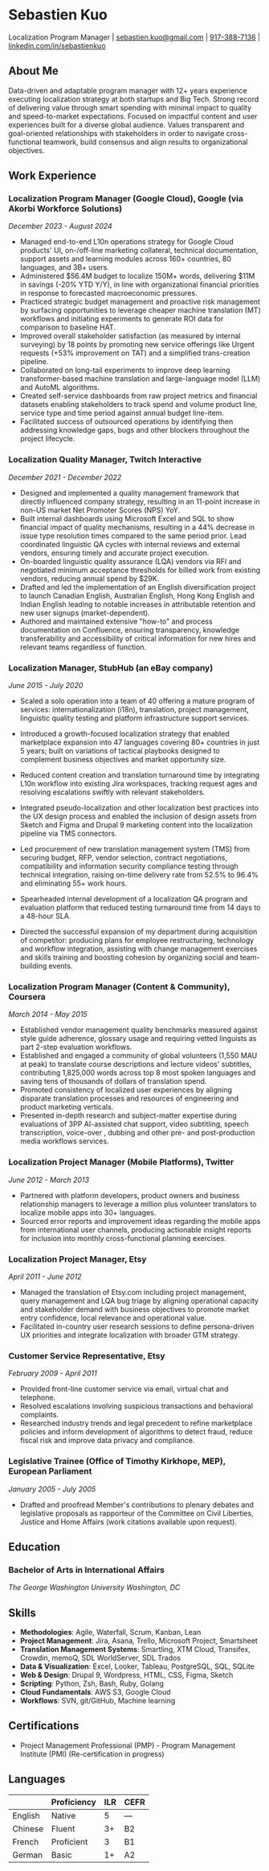 # Sebastien Kuo
Localization Program Manager
| [sebastien.kuo@gmail.com](mailto:sebastien.kuo@gmail.com)
| [917-388-7136](tel:917-388-7136)
| [linkedin.com/in/sebastienkuo](https://linkedin.com/in/sebastienkuo)

## About Me
Data-driven and adaptable program manager with 12+ years experience executing localization strategy at both startups and Big Tech. Strong record of delivering value through smart spending with minimal impact to quality and speed-to-market expectations. Focused on impactful content and user experiences built for a diverse global audience. Values transparent and goal-oriented relationships with stakeholders in order to navigate cross-functional teamwork, build consensus and align results to organizational objectives.

## Work Experience

### Localization Program Manager (Google Cloud), Google (via Akorbi Workforce Solutions)
*December 2023 - August 2024*

- Managed end-to-end L10n operations strategy for Google Cloud products' UI, on-/off-line marketing collateral, technical documentation, support assets and learning modules across 160+ countries, 80 languages, and 3B+ users.
- Administered $56.4M budget to localize 150M+ words, delivering $11M in savings (-20% YTD Y/Y), in line with organizational financial priorities in response to forecasted macroeconomic pressures.
- Practiced strategic budget management and proactive risk management by surfacing opportunities to leverage cheaper machine translation (MT) workflows and initiating experiments to generate ROI data for comparison to baseline HAT.
- Improved overall stakeholder satisfaction (as measured by internal surveying) by 18 points by promoting new service offerings like Urgent requests (+53% improvement on TAT) and a simplified trans-creation pipeline.
- Collaborated on long-tail experiments to improve deep learning transformer-based machine translation and large-language model (LLM) and AutoML algorithms.
- Created self-service dashboards from raw project metrics and financial datasets enabling stakeholders to track spend and volume  product line, service type and time period against annual budget line-item.
- Facilitated success of outsourced operations by identifying then addressing knowledge gaps, bugs and other blockers throughout the project lifecycle.

### Localization Quality Manager, Twitch Interactive
*December 2021 - December 2022*

- Designed and implemented a quality management framework that directly influenced company strategy, resulting in an 11-point increase in non-US market Net Promoter Scores (NPS) YoY.
- Built internal dashboards using Microsoft Excel and SQL to show financial impact of quality mechanisms, resulting in a 44% decrease in issue type resolution times compared to the same period prior.
Lead coordinated linguistic QA cycles with internal reviews and external vendors, ensuring timely and accurate project execution.
- On-boarded linguistic quality assurance (LQA) vendors via RFI and negotiated minimum acceptance thresholds for billed work from existing vendors, reducing annual spend by $29K.
- Drafted and led the implementation of an English diversification project to launch Canadian English, Australian English, Hong Kong English and Indian English leading to notable increases in attributable retention and new user signups (market-dependent).
- Authored and maintained extensive "how-to" and process documentation on Confluence, ensuring transparency, knowledge transferability and accessibility of critical information for new hires and relevant teams regardless of function.

### Localization Manager, StubHub (an eBay company)
*June 2015 - July 2020*

- Scaled a solo operation into a team of 40 offering a mature program of services: internationalization (i18n), translation, project management, linguistic quality testing and platform infrastructure support services.

- Introduced a growth-focused localization strategy that enabled marketplace expansion into 47 languages covering 80+ countries in just 5 years; built on variations of tactical playbooks designed to complement business objectives and market opportunity size.

- Reduced content creation and translation turnaround time by integrating L10n workflow into existing Jira workspaces, tracking request ages and resolving escalations swiftly with relevant stakeholders.
- Integrated pseudo-localization and other localization best practices into the UX design process and enabled the inclusion of design assets from Sketch and Figma and Drupal 9 marketing content into the localization pipeline via TMS connectors.
- Led procurement of new translation management system (TMS) from securing budget, RFP, vendor selection, contract negotiations, compatibility and information security compliance testing through technical integration, raising on-time delivery rate from 52.5% to 96.4% and eliminating 55+ work hours.
- Spearheaded internal development of a localization QA program and evaluation platform that reduced testing turnaround time from 14 days to a 48-hour SLA.
- Directed the successful expansion of my department during acquisition of competitor: producing plans for employee restructuring, technology and workflow integration, assisting with change management exercises and skills training and boosting cohesion by organizing social and team-building events.

### Localization Program Manager (Content & Community), Coursera
*March 2014 - May 2015*

- Established vendor management quality benchmarks measured against style guide adherence, glossary usage and requiring vetted linguists as part 2-step evaluation workflows. 
- Established and engaged a community of global volunteers (1,550 MAU at peak) to translate course descriptions and lecture videos' subtitles, contributing 1,825,000 words across top 8 most spoken languages and saving tens of thousands of dollars of translation spend.
- Promoted consistency of localized user experiences by aligning disparate translation processes and resources of engineering and product marketing verticals.
- Presented in-depth research and subject-matter expertise during evaluations of 3PP AI-assisted chat support, video subtitling, speech transcription, voice-over , dubbing and other pre- and post-production media workflows services.

### Localization Project Manager (Mobile Platforms), Twitter
*June 2012 - March 2013*

- Partnered with platform developers, product owners and business relationship managers to leverage a million plus volunteer translators to localize mobile apps into 30+ languages.
- Sourced error reports and improvement ideas regarding the mobile apps from international user channels, producing actionable insight reports for inclusion into monthly cross-functional planning exercises.

### Localization Project Manager, Etsy
*April 2011 - June 2012*

- Managed the translation of Etsy.com including project management, query management and LQA bug triage by aligning operational capacity and stakeholder demand with business objectives to promote market entry confidence, local relevance and operational value.
- Facilitated in-country user research sessions to define persona-driven UX priorities and integrate localization with broader GTM strategy.

### Customer Service Representative, Etsy
*February 2009 - April 2011*

- Provided front-line customer service via email, virtual chat and telephone.
- Resolved escalations involving suspicious transactions and behavioral complaints.
- Researched industry trends and legal precedent to refine marketplace policies and inform development of algorithms to detect fraud, reduce fiscal risk and improve data privacy and compliance.

### Legislative Trainee (Office of Timothy Kirkhope, MEP), European Parliament
*January 2005 - July 2005*

- Drafted and proofread Member's contributions to plenary debates and legislative proposals as rapporteur of the Committee on Civil Liberties, Justice and Home Affairs (work citations available upon request).

## Education

### Bachelor of Arts in International Affairs
*The George Washington University*
*Washington, DC*

## Skills

- **Methodologies**: Agile, Waterfall, Scrum, Kanban, Lean
- **Project Management**: Jira, Asana, Trello, Microsoft Project, Smartsheet
- **Translation Management Systems**: Smartling, XTM Cloud, Transifex, Crowdin, memoQ, SDL WorldServer, SDL Trados
- **Data & Visualization**: Excel, Looker, Tableau, PostgreSQL, SQL, SQLite
- **Web & Design**: Drupal 9, Wordpress, HTML, CSS, Figma, Sketch
- **Scripting**: Python, Zsh, Bash, Ruby, Golang
- **Cloud Fundamentals**: AWS S3, Google Cloud
- **Workflows**: SVN, git/GitHub, Machine learning

## Certifications

- Project Management Professional (PMP) - Program Management Institute (PMI) (Re-certification in progress)

## Languages

|         | Proficiency | ILR | CEFR |
|---------|-------------|-----|------|
| English | Native      | 5   | —    |
| Chinese | Fluent      | 3+  | B2   |
| French  | Proficient  | 3   | B1   |
| German  | Basic       | 1+  | A2   |

